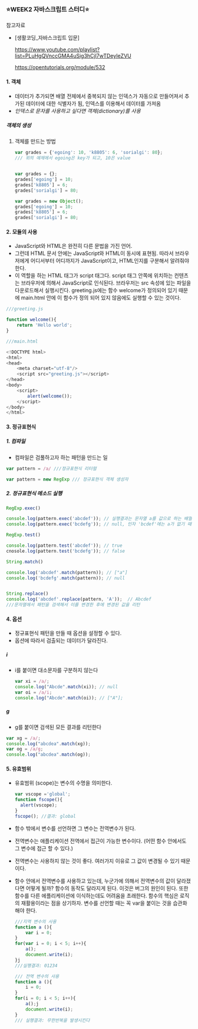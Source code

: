 

### ⭐WEEK2 자바스크립트 스터디⭐



참고자료 

- [생활코딩_자바스크립트 입문]

  https://www.youtube.com/playlist?list=PLuHgQVnccGMA4uSig3hCjl7wTDeyIeZVU

  https://opentutorials.org/module/532

  

#### 1. 객체 

-  데이터가 추가되면 배열 전체에서 중복되지 않는 인덱스가 자동으로 만들어져서 추가된 데이터에 대한 식별자가 됨, 인덱스를 이용해서 데이터를 가져옴
-  *인덱스로 문자를 사용하고 싶다면 객체(dictionary)를 사용*

##### 객체의 생성

1. 객체를 만드는 방법 

   ```javascript
   var grades = {'egoing': 10, 'k8805': 6, 'sorialgi': 80};
   /// 위의 예제에서 egoing은 key가 되고, 10은 value
   
   
   var grades = {};
   grades['egoing'] = 10;
   grades['k8805'] = 6;
   grades['sorialgi'] = 80;
   
   var grades = new Object();
   grades['egoing'] = 10;
   grades['k8805'] = 6;
   grades['sorialgi'] = 80;
   ```

   

#### 2. 모듈의 사용 

- JavaScript와 HTML은 완전히 다른 문법을 가진 언어. 
- 그런데 HTML 문서 안에는 JavaScript와 HTML이 동시에 표현됨. 따라서 브라우저에게 어디서부터 어디까지가 JavaScript이고, HTML인지를 구분해서 알려줘야 한다. 
- 이 역할을 하는 HTML 태그가 script 태그다. script 태그 안쪽에 위치하는 컨텐츠는 브라우저에 의해서 JavaScript로 인식된다. 브라우저는 src 속성에 있는 파일을 다운로드해서 실행시킨다. greeting.js에는 함수 welcome가 정의되어 있기 때문에 main.html 안에 이 함수가 정의 되어 있지 않음에도 실행할 수 있는 것이다.

```javascript
///greeting.js

function welcome(){
    return 'Hello world';
}
```

```javascript
///main.html

<!DOCTYPE html>
<html>
<head>
    <meta charset="utf-8"/>
    <script src="greeting.js"></script>
</head>
<body>
    <script>
        alert(welcome());
    </script>
</body>
</html>
```



#### 3. 정규표현식

##### 1. 컴파일

- 컴파일은 검풀하고자 하는 패턴을 만드는 일

```javascript
var pattern = /a/ ///정규표현식 리터럴 

var pattern = new RegExp /// 정규표현식 객체 생성자 
```

##### 2. 정규표현식 메소드 실행 

```javascript
RegExp.exec()

console.log(pattern.exec('abcdef')); // 실행결과는 문자열 a를 값으로 하는 배열을 리턴
console.log(pattern.exec('bcdefg')); // null, 인자 'bcdef'에는 a가 없기 때문에 null을 리턴
```

```javascript
RegExp.test()

console.log(pattern.test('abcdef')); // true
cnosole.log(pattern.test('bcdefg')); // false
```

```javascript
String.match()

console.log('abcdef'.match(pattern)); // ["a"]
console.log('bcdefg'.match(pattern)); // null


String.replace()
console.log('abcdef'.replace(pattern, 'A'));  // Abcdef
///문자열에서 패턴을 검색해서 이를 변경한 후에 변경된 값을 리턴
```

#### 4. 옵션

- 정규표현식 패턴을 만들 때 옵션을 설정할 수 있다. 
- 옵션에 따라서 검출되는 데이터가 달라진다.



##### i

- i를 붙이면 대소문자를 구분하지 않는다 

  ```javascript
  var xi = /a/;
  console.log("Abcde".match(xi)); // null
  var oi = /a/i;
  console.log("Abcde".match(oi)); // ["A"];
  ```

  


##### g

-  g를 붙이면 검색된 모든 결과를 리턴한다

```javascript
var xg = /a/;
console.log("abcdea".match(xg));
var og = /a/g;
console.log("abcdea".match(og));
```



#### 5. 유효범위

- 유효범위 (scope)는 변수의 수명을 의미한다. 

  ```javascript
  var vscope ='global';
  function fscope(){
  	alert(vscope);
  }
  fscope(); //결과: global
  ```

- 함수 밖에서 변수를 선언하면 그 변수는 전역변수가 된다. 

- 전역변수는 애플리케이션 전역에서 접근이 가능한 변수이다. (어떤 함수 안에서도 그 변수에 접근 할 수 있다.)

- 전역변수는 사용하지 않는 것이 좋다. 여러가지 이유로 그 값이 변경될 수 있기 때문이다. 

- 함수 안에서 전역변수를 사용하고 있는데, 누군가에 의해서 전역변수의 값이 달라졌다면 어떻게 될까? 함수의 동작도 달라지게 된다. 이것은 버그의 원인이 된다. 또한 함수를 다른 에플리케이션에 이식하는데도 어려움을 초래한다. 함수의 핵심은 로직의 재활용이라는 점을 상기하자. 변수를 선언할 때는 꼭 var을 붙이는 것을 습관화해야 한다. 

  ```javascript
  ///지역 변수의 사용 
  function a (){
      var i = 0;
  }
  for(var i = 0; i < 5; i++){
      a();
      document.write(i);
  }j
  ///실행결과: 01234
  ```

  ```javascript
  /// 전역 변수의 사용
  function a (){
      i = 0;
  }
  for(i = 0; i < 5; i++){
      a();j
      document.write(i);
  }
  /// 실행결과: 무한반복을 발생시킨다
  ```

  